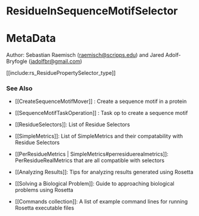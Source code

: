 ResidueInSequenceMotifSelector
==================

MetaData
========

Author: Sebastian Raemisch (raemisch@scripps.edu) and Jared Adolf-Bryfogle (jadolfbr@gmail.com)


[[include:rs_ResiduePropertySelector_type]]



### See Also
 - [[CreateSequenceMotifMover]] : Create a sequence motif in a protein
 - [[SequenceMotifTaskOperation]] : Task op to create a sequence motif
 - [[ResidueSelectors]]: List of Residue Selectors
 - [[SimpleMetrics]]: List of SimpleMetrics and their compatability with Residue Selectors
 - [[PerResidueMetrics | SimpleMetrics#perresiduerealmetrics]]: PerResidueRealMetrics that are all compatible with selectors

 - [[Analyzing Results]]: Tips for analyzing results generated using Rosetta
 - [[Solving a Biological Problem]]: Guide to approaching biological problems using Rosetta
 - [[Commands collection]]: A list of example command lines for running Rosetta executable files
